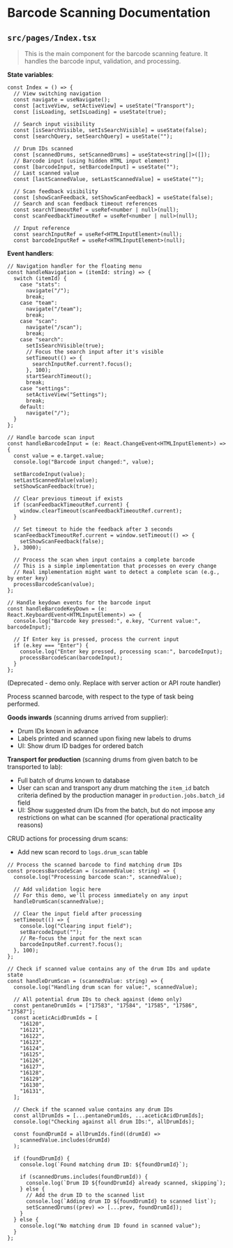 # Barcode Scanning Documentation

## `src/pages/Index.tsx`

> This is the main component for the barcode scanning feature. It handles the barcode input, validation, and processing.

**State variables**:

```tsx
const Index = () => {
  // View switching navigation
  const navigate = useNavigate();
  const [activeView, setActiveView] = useState("Transport");
  const [isLoading, setIsLoading] = useState(true);

  // Search input visibility
  const [isSearchVisible, setIsSearchVisible] = useState(false);
  const [searchQuery, setSearchQuery] = useState("");

  // Drum IDs scanned
  const [scannedDrums, setScannedDrums] = useState<string[]>([]);
  // Barcode input (using hidden HTML input element)
  const [barcodeInput, setBarcodeInput] = useState("");
  // Last scanned value
  const [lastScannedValue, setLastScannedValue] = useState("");

  // Scan feedback visibility
  const [showScanFeedback, setShowScanFeedback] = useState(false);
  // Search and scan feedback timeout references
  const searchTimeoutRef = useRef<number | null>(null);
  const scanFeedbackTimeoutRef = useRef<number | null>(null);

  // Input reference
  const searchInputRef = useRef<HTMLInputElement>(null);
  const barcodeInputRef = useRef<HTMLInputElement>(null);
```

**Event handlers**:

```tsx
// Navigation handler for the floating menu
const handleNavigation = (itemId: string) => {
  switch (itemId) {
    case "stats":
      navigate("/");
      break;
    case "team":
      navigate("/team");
      break;
    case "scan":
      navigate("/scan");
      break;
    case "search":
      setIsSearchVisible(true);
      // Focus the search input after it's visible
      setTimeout(() => {
        searchInputRef.current?.focus();
      }, 100);
      startSearchTimeout();
      break;
    case "settings":
      setActiveView("Settings");
      break;
    default:
      navigate("/");
  }
};
```

```tsx
// Handle barcode scan input
const handleBarcodeInput = (e: React.ChangeEvent<HTMLInputElement>) => {
  const value = e.target.value;
  console.log("Barcode input changed:", value);

  setBarcodeInput(value);
  setLastScannedValue(value);
  setShowScanFeedback(true);

  // Clear previous timeout if exists
  if (scanFeedbackTimeoutRef.current) {
    window.clearTimeout(scanFeedbackTimeoutRef.current);
  }

  // Set timeout to hide the feedback after 3 seconds
  scanFeedbackTimeoutRef.current = window.setTimeout(() => {
    setShowScanFeedback(false);
  }, 3000);

  // Process the scan when input contains a complete barcode
  // This is a simple implementation that processes on every change
  // Real implementation might want to detect a complete scan (e.g., by enter key)
  processBarcodeScan(value);
};

// Handle keydown events for the barcode input
const handleBarcodeKeyDown = (e: React.KeyboardEvent<HTMLInputElement>) => {
  console.log("Barcode key pressed:", e.key, "Current value:", barcodeInput);

  // If Enter key is pressed, process the current input
  if (e.key === "Enter") {
    console.log("Enter key pressed, processing scan:", barcodeInput);
    processBarcodeScan(barcodeInput);
  }
};
```

(Deprecated - demo only. Replace with server action or API route handler)

Process scanned barcode, with respect to the type of task being performed.

**Goods inwards** (scanning drums arrived from supplier):

- Drum IDs known in advance
- Labels printed and scanned upon fixing new labels to drums
- UI: Show drum ID badges for ordered batch

**Transport for production** (scanning drums from given batch to be transported to lab):

- Full batch of drums known to database
- User can scan and transport any drum matching the `item_id` batch criteria defined by the production manager in `production.jobs.batch_id` field
- UI: Show suggested drum IDs from the batch, but do not impose any restrictions on what can be scanned (for operational practicality reasons)

CRUD actions for processing drum scans:

- Add new scan record to `logs.drum_scan` table

```tsx
// Process the scanned barcode to find matching drum IDs
const processBarcodeScan = (scannedValue: string) => {
  console.log("Processing barcode scan:", scannedValue);

  // Add validation logic here
  // For this demo, we'll process immediately on any input
  handleDrumScan(scannedValue);

  // Clear the input field after processing
  setTimeout(() => {
    console.log("Clearing input field");
    setBarcodeInput("");
    // Re-focus the input for the next scan
    barcodeInputRef.current?.focus();
  }, 100);
};
```

```tsx
// Check if scanned value contains any of the drum IDs and update state
const handleDrumScan = (scannedValue: string) => {
  console.log("Handling drum scan for value:", scannedValue);

  // All potential drum IDs to check against (demo only)
  const pentaneDrumIds = ["17583", "17584", "17585", "17586", "17587"];
  const aceticAcidDrumIds = [
    "16120",
    "16121",
    "16122",
    "16123",
    "16124",
    "16125",
    "16126",
    "16127",
    "16128",
    "16129",
    "16130",
    "16131",
  ];

  // Check if the scanned value contains any drum IDs
  const allDrumIds = [...pentaneDrumIds, ...aceticAcidDrumIds];
  console.log("Checking against all drum IDs:", allDrumIds);

  const foundDrumId = allDrumIds.find((drumId) =>
    scannedValue.includes(drumId)
  );

  if (foundDrumId) {
    console.log(`Found matching drum ID: ${foundDrumId}`);

    if (scannedDrums.includes(foundDrumId)) {
      console.log(`Drum ID ${foundDrumId} already scanned, skipping`);
    } else {
      // Add the drum ID to the scanned list
      console.log(`Adding drum ID ${foundDrumId} to scanned list`);
      setScannedDrums((prev) => [...prev, foundDrumId]);
    }
  } else {
    console.log("No matching drum ID found in scanned value");
  }
};
```
